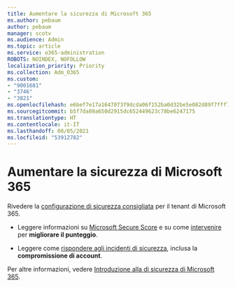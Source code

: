 ```yaml
---
title: Aumentare la sicurezza di Microsoft 365
ms.author: pebaum
author: pebaum
manager: scotv
ms.audience: Admin
ms.topic: article
ms.service: o365-administration
ROBOTS: NOINDEX, NOFOLLOW
localization_priority: Priority
ms.collection: Adm_O365
ms.custom:
- "9001681"
- "3746"
- "3821"
ms.openlocfilehash: e6bef7e17a1647073f9dcda06f152ba0d32be5e082d89f7fff714561babeacff
ms.sourcegitcommit: b5f7da89a650d2915dc652449623c78be6247175
ms.translationtype: HT
ms.contentlocale: it-IT
ms.lasthandoff: 08/05/2021
ms.locfileid: "53912782"
---
```

# <a name="increase-microsoft-365-security"></a>Aumentare la sicurezza di Microsoft 365

Rivedere la [configurazione di sicurezza consigliata](https://docs.microsoft.com/microsoft-365/security/office-365-security/tenant-wide-setup-for-increased-security?view=o365-worldwide) per il tenant di Microsoft 365.

- Leggere informazioni su [Microsoft Secure Score](https://docs.microsoft.com/microsoft-365/security/mtp/microsoft-secure-score?view=o365-worldwide) e su come [intervenire](https://docs.microsoft.com/microsoft-365/security/mtp/microsoft-secure-score?view=o365-worldwide#take-action-to-improve-your-score) per **migliorare il punteggio**.

- Leggere come [rispondere agli incidenti di sicurezza](https://docs.microsoft.com/microsoft-365/security/office-365-security/office365-security-incident-response-overview?view=o365-worldwide), inclusa la **compromissione di account**.

Per altre informazioni, vedere [Introduzione alla di sicurezza di Microsoft 365](https://docs.microsoft.com/microsoft-365/security/office-365-security/security-roadmap?view=o365-worldwide). 
